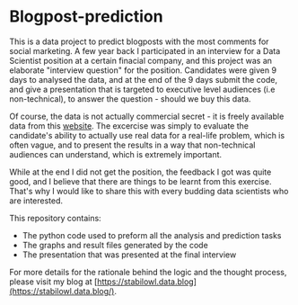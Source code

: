 # Blogpost-prediction

This is a data project to predict blogposts with the most comments for social marketing. A few year back I participated in an interview for a Data Scientist position at a certain finacial company, and this project was an elaborate "interview question" for the position. Candidates were given 9 days to analysed the data, and at the end of the 9 days submit the code, and give a presentation that is targeted to executive level audiences (i.e non-technical), to answer the question - should we buy this data. 

Of course, the data is not actually commercial secret - it is freely available data from this [website](https://archive.ics.uci.edu/ml/datasets/BlogFeedback). The excercise was simply to evaluate the candidate's ability to actually use real data for a real-life problem, which is often vague, and to present the results in a way that non-technical audiences can understand, which is extremely important.

While at the end I did not get the position, the feedback I got was quite good, and I believe that there are things to be learnt from this exercise. That's why I would like to share this with every budding data scientists who are interested. 

This repository contains:
- The python code used to preform all the analysis and prediction tasks
- The graphs and result files generated by the code
- The presentation that was presented at the final interview

For more details for the rationale behind the logic and the thought process, please visit my blog at [https://stabilowl.data.blog](https://stabilowl.data.blog/).
